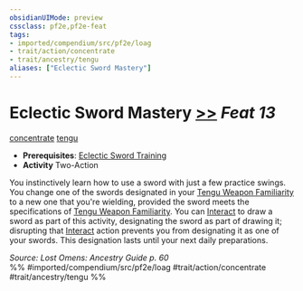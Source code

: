 ```yaml
---
obsidianUIMode: preview
cssclass: pf2e,pf2e-feat
tags:
- imported/compendium/src/pf2e/loag
- trait/action/concentrate
- trait/ancestry/tengu
aliases: ["Eclectic Sword Mastery"]
---
```

# Eclectic Sword Mastery  [>>](chapter-9-playing-the-game.md#Actions "Two-Action") *Feat 13*  
[concentrate](concentrate.md)  [tengu](tengu-b1.md)  

- **Prerequisites**: [Eclectic Sword Training](eclectic-sword-training-apg.md)
- **Activity** Two-Action

You instinctively learn how to use a sword with just a few practice swings. You change one of the swords designated in your [Tengu Weapon Familiarity](tengu-weapon-familiarity-apg.md) to a new one that you're wielding, provided the sword meets the specifications of [Tengu Weapon Familiarity](tengu-weapon-familiarity-apg.md). You can [Interact](interact.md) to draw a sword as part of this activity, designating the sword as part of drawing it; disrupting that [Interact](interact.md) action prevents you from designating it as one of your swords. This designation lasts until your next daily preparations.

*Source: Lost Omens: Ancestry Guide p. 60*  
%% #imported/compendium/src/pf2e/loag #trait/action/concentrate #trait/ancestry/tengu %%